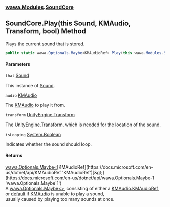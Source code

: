 ### [wawa.Modules](wawa.Modules.md 'wawa.Modules').[SoundCore](SoundCore.md 'wawa.Modules.SoundCore')

## SoundCore.Play(this Sound, KMAudio, Transform, bool) Method

Plays the current sound that is stored.

```csharp
public static wawa.Optionals.Maybe<KMAudioRef> Play(this wawa.Modules.Sound that, KMAudio audio, Transform transform, bool isLooping=false);
```
#### Parameters

<a name='wawa.Modules.SoundCore.Play(thiswawa.Modules.Sound,KMAudio,Transform,bool).that'></a>

`that` [Sound](Sound.md 'wawa.Modules.Sound')

This instance of [Sound](Sound.md 'wawa.Modules.Sound').

<a name='wawa.Modules.SoundCore.Play(thiswawa.Modules.Sound,KMAudio,Transform,bool).audio'></a>

`audio` [KMAudio](https://docs.microsoft.com/en-us/dotnet/api/KMAudio 'KMAudio')

The [KMAudio](https://docs.microsoft.com/en-us/dotnet/api/KMAudio 'KMAudio') to play it from.

<a name='wawa.Modules.SoundCore.Play(thiswawa.Modules.Sound,KMAudio,Transform,bool).transform'></a>

`transform` [UnityEngine.Transform](https://docs.microsoft.com/en-us/dotnet/api/UnityEngine.Transform 'UnityEngine.Transform')

The [UnityEngine.Transform](https://docs.microsoft.com/en-us/dotnet/api/UnityEngine.Transform 'UnityEngine.Transform'), which is needed for the location of the sound.

<a name='wawa.Modules.SoundCore.Play(thiswawa.Modules.Sound,KMAudio,Transform,bool).isLooping'></a>

`isLooping` [System.Boolean](https://docs.microsoft.com/en-us/dotnet/api/System.Boolean 'System.Boolean')

Indicates whether the sound should loop.

#### Returns
[wawa.Optionals.Maybe&lt;](https://docs.microsoft.com/en-us/dotnet/api/wawa.Optionals.Maybe-1 'wawa.Optionals.Maybe`1')[KMAudioRef](https://docs.microsoft.com/en-us/dotnet/api/KMAudioRef 'KMAudioRef')[&gt;](https://docs.microsoft.com/en-us/dotnet/api/wawa.Optionals.Maybe-1 'wawa.Optionals.Maybe`1')  
A [wawa.Optionals.Maybe&lt;&gt;](https://docs.microsoft.com/en-us/dotnet/api/wawa.Optionals.Maybe-1 'wawa.Optionals.Maybe`1'), consisting of either a [KMAudio.KMAudioRef](https://docs.microsoft.com/en-us/dotnet/api/KMAudio.KMAudioRef 'KMAudio.KMAudioRef'),  
or [default](https://docs.microsoft.com/en-us/dotnet/csharp/language-reference/keywords/default 'https://docs.microsoft.com/en-us/dotnet/csharp/language-reference/keywords/default') if [KMAudio](https://docs.microsoft.com/en-us/dotnet/api/KMAudio 'KMAudio') is unable to play a sound,  
usually caused by playing too many sounds at once.